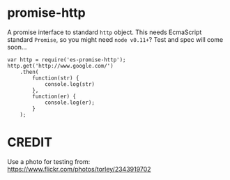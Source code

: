 # promise-http

A promise interface to standard `http` object.  This needs EcmaScript standard `Promise`, so you might need `node v0.11+`?  Test and spec will come soon…

```
var http = require('es-promise-http');
http.get('http://www.google.com/')
	.then(
		function(str) {
			console.log(str)
		},
		function(er) {
			console.log(er);
		}
	);
```

# CREDIT

Use a photo for testing from:
https://www.flickr.com/photos/torley/2343919702